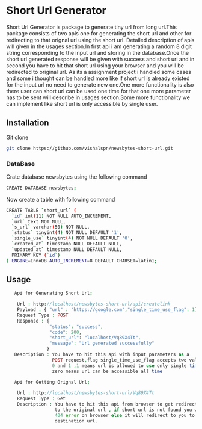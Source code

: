 # Short Url Generator

Short Url Generator is package to generate tiny url from long url.This package consists of two apis one for generating the short url and other for redirecting to that orignal url using the short url. Detailed description of apis will given in the usages section.In first api i am generating a random 8 digit string corresponding to the input url and storing in the database.Once the short url generated response will be given with success and short url and in second you have to hit that short url using your browser and you will be redirected to original url. As its a assignment project i handled some cases and some i thought can be handled more like if short url is already existed for the input url no need to generate new one.One more functionality is also there user can short url can be used one time for that one more parameter has to be sent will describe in usages section.Some more functionality we can implement like short url is only accessible by single user.

## Installation

Git clone

```bash
git clone https://github.com/vishalspn/newsbytes-short-url.git
```
### DataBase

Crate database newsbytes using the following command

```bash
CREATE DATABASE newsbytes;
```

Now create a table with following command

```bash
CREATE TABLE `short_url` (
  `id` int(11) NOT NULL AUTO_INCREMENT,
  `url` text NOT NULL,
  `s_url` varchar(50) NOT NULL,
  `status` tinyint(4) NOT NULL DEFAULT '1',
  `single_use` tinyint(4) NOT NULL DEFAULT '0',
  `created_at` timestamp NULL DEFAULT NULL,
  `updated_at` timestamp NULL DEFAULT NULL,
  PRIMARY KEY (`id`)
) ENGINE=InnoDB AUTO_INCREMENT=8 DEFAULT CHARSET=latin1;
```

## Usage
```bash
   Api for Generating Short Url;
```
```php
    Url : http://localhost/newsbytes-short-url/api/createlink
    Payload : { "url" : "https://google.com","single_time_use_flag": 1}
    Request Type : POST
    Response : {
                "status": "success",
                "code": 200,
                "short_url": "localhost/Vq89X4Tt",
                "message": "Url generated successfully"
               }
   Description : You have to hit this api with input parameters as a
                 POST request,flag single_time_use_flag accepts two values
                 0 and 1 ,1 means url is allowed to use only single time and
                 zero means url can be accessible all time
```
```bash
   Api for Getting Orignal Url;
```
```php
    Url : http://localhost/newsbytes-short-url/Vq89X4Tt
    Request Type : Get
    Description : You have to hit this api from browser to get redirected
                  to the original url , if short url is not found you will
                  404 error on browser else it will redirect to you to 
                  destination url.  


